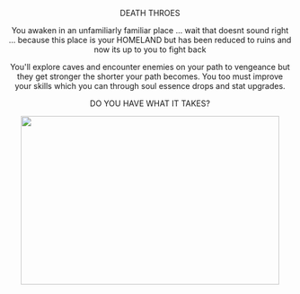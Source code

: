 <p align="center">
 DEATH THROES
</p>
  
<p align="center">
You awaken in an unfamiliarly familiar place ... wait that doesnt sound right ... because this place is your HOMELAND but has been reduced to ruins and now its up to you to fight back
</p>
  

<p align="center">
You'll explore caves and encounter enemies on your path to vengeance but they get stronger the shorter your path becomes. You too must improve your skills which you can through soul essence drops and stat upgrades.
</p>


<p align="center">
DO YOU HAVE WHAT IT TAKES?
</p>

   

<p align="center">
  <img width="460" height="300" src="https://github.com/Larke20/DeathThroesGame/assets/67767603/14a4f76e-3ab9-4107-a179-49c6c4308165">
</p>
